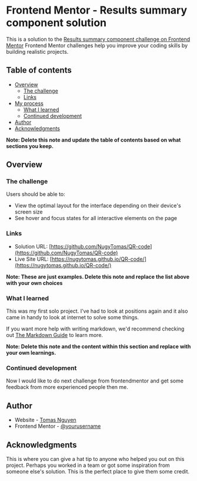 # Frontend Mentor - Results summary component solution

This is a solution to the [Results summary component challenge on Frontend Mentor](https://www.frontendmentor.io/challenges/qr-code-component-iux_sIO_H) Frontend Mentor challenges help you improve your coding skills by building realistic projects. 

## Table of contents

- [Overview](#overview)
  - [The challenge](#the-challenge)
  - [Links](#links)
- [My process](#my-process)
  - [What I learned](#what-i-learned)
  - [Continued development](#continued-development)
- [Author](#author)
- [Acknowledgments](#acknowledgments)

**Note: Delete this note and update the table of contents based on what sections you keep.**

## Overview

### The challenge

Users should be able to:

- View the optimal layout for the interface depending on their device's screen size
- See hover and focus states for all interactive elements on the page


### Links

- Solution URL: [https://github.com/NugyTomas/QR-code](https://github.com/NugyTomas/QR-code)
- Live Site URL: [https://nugytomas.github.io/QR-code/](https://nugytomas.github.io/QR-code/)

**Note: These are just examples. Delete this note and replace the list above with your own choices**

### What I learned
This was my first solo project. I've had to look at positions again and it also came in handy to look at internet to solve some things.

If you want more help with writing markdown, we'd recommend checking out [The Markdown Guide](https://www.markdownguide.org/) to learn more.

**Note: Delete this note and the content within this section and replace with your own learnings.**

### Continued development

Now I would like to do next challenge from frontendmentor and get some feedback from more experienced people then me.


## Author

- Website - [Tomas Nguyen](https://tomas.lared.cz)
- Frontend Mentor - [@yourusername](https://www.frontendmentor.io/profile/yourusername)


## Acknowledgments

This is where you can give a hat tip to anyone who helped you out on this project. Perhaps you worked in a team or got some inspiration from someone else's solution. This is the perfect place to give them some credit.
